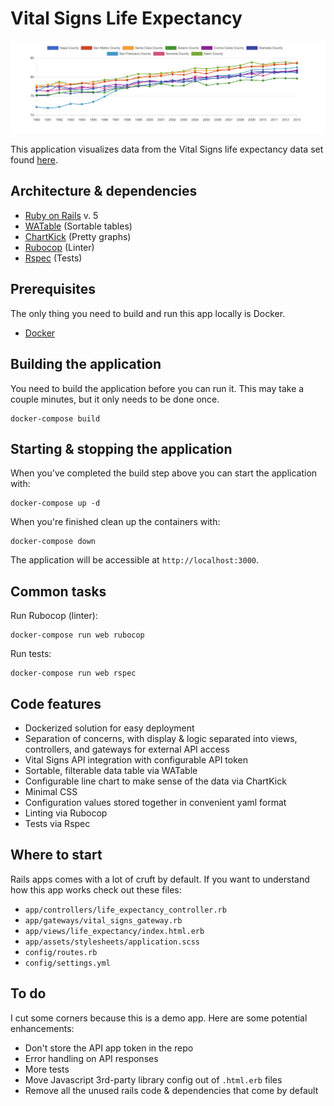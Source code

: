 # Vital Signs Life Expectancy

![Screenshot](app/assets/images/life-expectancy-graph.png)

This application visualizes data from the Vital Signs life expectancy data set found [here](https://data.bayareametro.gov/dataset/Vital-Signs-Life-Expectancy-by-county/g26a-g4jw).

## Architecture & dependencies

- [Ruby on Rails](https://rubyonrails.org/) v. 5
- [WATable](https://wootapa-watable.appspot.com/) (Sortable tables)
- [ChartKick](https://chartkick.com/) (Pretty graphs)
- [Rubocop](https://github.com/rubocop-hq/rubocop) (Linter)
- [Rspec](https://github.com/rspec/rspec-rails) (Tests)

## Prerequisites

The only thing you need to build and run this app locally is Docker.

- [Docker](https://www.docker.com/products/docker-desktop)

## Building the application

You need to build the application before you can run it. This may take a couple minutes, but it only needs to be done once.

```
docker-compose build
```

## Starting & stopping the application

When you've completed the build step above you can start the application with:
```
docker-compose up -d
```

When you're finished clean up the containers with:
```
docker-compose down
```

The application will be accessible at `http://localhost:3000`.

## Common tasks

Run Rubocop (linter):
```
docker-compose run web rubocop
```

Run tests:
```
docker-compose run web rspec
```

## Code features

- Dockerized solution for easy deployment
- Separation of concerns, with display & logic separated into views, controllers, and gateways for external API access
- Vital Signs API integration with configurable API token
- Sortable, filterable data table via WATable
- Configurable line chart to make sense of the data via ChartKick
- Minimal CSS
- Configuration values stored together in convenient yaml format
- Linting via Rubocop
- Tests via Rspec

## Where to start

Rails apps comes with a lot of cruft by default. If you want to understand how this app works check out these files:

- `app/controllers/life_expectancy_controller.rb`
- `app/gateways/vital_signs_gateway.rb`
- `app/views/life_expectancy/index.html.erb`
- `app/assets/stylesheets/application.scss`
- `config/routes.rb`
- `config/settings.yml`

## To do

I cut some corners because this is a demo app. Here are some potential enhancements:

  - Don't store the API app token in the repo
  - Error handling on API responses
  - More tests
  - Move Javascript 3rd-party library config out of `.html.erb` files
  - Remove all the unused rails code & dependencies that come by default